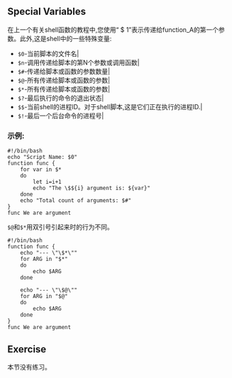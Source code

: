 Special Variables
-----------------

在上一个有关shell函数的教程中,您使用“ $ 1”表示传递给function_A的第一个参数。此外,这是shell中的一些特殊变量:


* `$0`-当前脚本的文件名|
* `$n`-调用传递给脚本的第N个参数或调用函数|
* `$#`-传递给脚本或函数的参数数量|
* `$@`-所有传递给脚本或函数的参数|
* `$*`-所有传递给脚本或函数的参数|
* `$?`-最后执行的命令的退出状态|
* `$$`-当前shell的进程ID。对于shell脚本,这是它们正在执行的进程ID.|
* `$!`-最后一个后台命令的进程号|
    

### 示例:

    #!/bin/bash
    echo "Script Name: $0"
    function func {
        for var in $*
        do
            let i=i+1
            echo "The \$${i} argument is: ${var}"
        done
        echo "Total count of arguments: $#"
    }
    func We are argument


`$@`和`$*`用双引号引起来时的行为不同。

    #!/bin/bash
    function func {
        echo "--- \"\$*\""
        for ARG in "$*"
        do
            echo $ARG
        done
    
        echo "--- \"\$@\""
        for ARG in "$@"
        do
            echo $ARG
        done
    }
    func We are argument

Exercise
--------

本节没有练习。